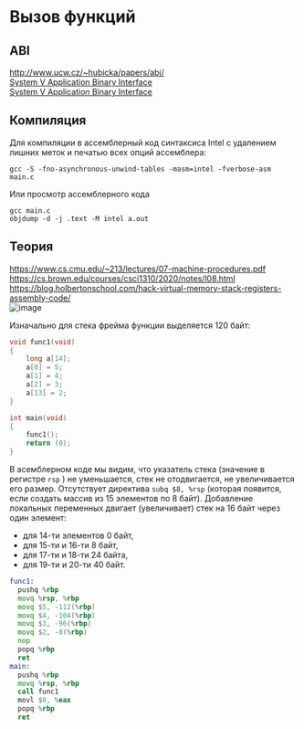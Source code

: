 # Вызов функций

## ABI
http://www.ucw.cz/~hubicka/papers/abi/  
[System V Application Binary Interface](https://github.com/tpn/pdfs/blob/master/System%20V%20Application%20Binary%20Interface%20(ABI)%20AMD64%20Architecture%20Processor%20Supplement%20-%20v0.99.6%20(October%207%2C%202013).pdf)  
[System V Application Binary Interface](https://webcache.googleusercontent.com/search?q=cache:Fc-8ml3p8QAJ:https://www.intel.com/content/dam/develop/external/us/en/documents/mpx-linux64-abi.pdf&cd=2&hl=ru&ct=clnk&gl=ru)  

## Компиляция
Для компиляции в ассемблерный код синтаксиса Intel с удалением лишних меток и печатью всех опций ассемблера:
```
gcc -S -fno-asynchronous-unwind-tables -masm=intel -fverbose-asm main.c
```
Или просмотр ассемблерного кода 
```
gcc main.c
objdump -d -j .text -M intel a.out
```

## Теория
https://www.cs.cmu.edu/~213/lectures/07-machine-procedures.pdf  
https://cs.brown.edu/courses/csci1310/2020/notes/l08.html  
https://blog.holbertonschool.com/hack-virtual-memory-stack-registers-assembly-code/  
![image](https://user-images.githubusercontent.com/20499566/185850704-b14682a5-8a91-4851-8c6b-2f914a7571ec.png)

Изначально для стека фрейма функции выделяется 120 байт:
```c
void func1(void)
{
    long a[14];
    a[0] = 5;
    a[1] = 4;
    a[2] = 3;
    a[13] = 2;
}

int main(void)
{
    func1();
    return (0);
}
```
В асемблерном коде мы видим, что указатель стека (значение в регистре ```rsp``` ) не уменьшается, стек не отодвигается, не увеличивается его размер. Отсутствует директива ```subq $8, %rsp``` (которая появится, если создать массив из 15 элементов по 8 байт).
Добавление локальных переменных двигает (увеличивает) стек на 16 байт через один элемент:
- для 14-ти элементов 0 байт,
- для 15-ти и 16-ти 8 байт,
- для 17-ти и 18-ти 24 байта,
- для 19-ти и 20-ти 40 байт.  
```asm
func1:
  pushq %rbp
  movq %rsp, %rbp
  movq $5, -112(%rbp)
  movq $4, -104(%rbp)
  movq $3, -96(%rbp)
  movq $2, -8(%rbp)
  nop
  popq %rbp
  ret
main:
  pushq %rbp
  movq %rsp, %rbp
  call func1
  movl $0, %eax
  popq %rbp
  ret
```
